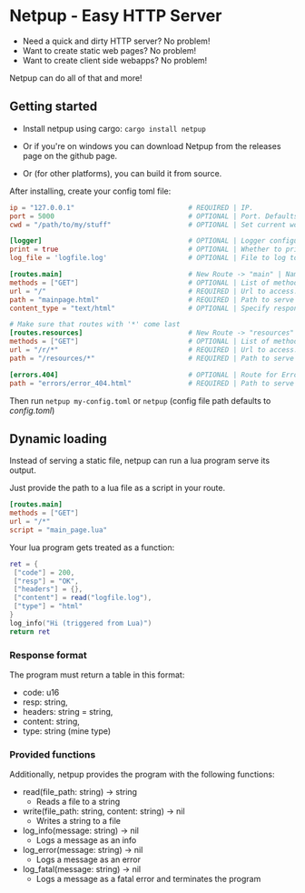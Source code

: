 # Netpup - Easy HTTP Server
- Need a quick and dirty HTTP server? No problem!
- Want to create static web pages? No problem!
- Want to create client side webapps? No problem!

Netpup can do all of that and more!

## Getting started
- Install netpup using cargo: ``cargo install netpup``

- Or if you're on windows you can download Netpup from the releases page on the github page.

- Or (for other platforms), you can build it from source.

After installing, create your config toml file:

```toml
ip = "127.0.0.1"                            # REQUIRED | IP.
port = 5000                                 # OPTIONAL | Port. Defaults to 8080.
cwd = "/path/to/my/stuff"                   # OPTIONAL | Set current working directory.

[logger]                                    # OPTIONAL | Logger configuration.
print = true                                # OPTIONAL | Whether to print or not. Defaults to true.
log_file = 'logfile.log'                    # OPTIONAL | File to log to. If not specified, netpup will not log to a file.

[routes.main]                               # New Route -> "main" | Name must be unique, but is not important.
methods = ["GET"]                           # OPTIONAL | List of methods (GET, POST).
url = "/"                                   # REQUIRED | Url to access.
path = "mainpage.html"                      # REQUIRED | Path to serve from.
content_type = "text/html"                  # OPTIONAL | Specify response content type. Netpup willl try to infer this, if not provided

# Make sure that routes with '*' come last
[routes.resources]                          # New Route -> "resources" | Name must be unique, but is not important.
methods = ["GET"]                           # OPTIONAL | List of methods (GET, POST).
url = "/r/*"                                # REQUIRED | Url to access. '*' means anything can come after that.
path = "/resources/*"                       # REQUIRED | Path to serve from. '*' means that the '*' part of the url gets inserted here.

[errors.404]                                # OPTIONAL | Route for Error 404's.
path = "errors/error_404.html"              # REQUIRED | Path to serve from.
```

Then run `netpup my-config.toml` or `netpup` (config file path defaults to *config.toml*)

## Dynamic loading
Instead of serving a static file, netpup can run a lua program serve its output.

Just provide the path to a lua file as a script in your route.
```toml
[routes.main]
methods = ["GET"]
url = "/*"
script = "main_page.lua"
```
Your lua program gets treated as a function:
```lua
ret = {
 ["code"] = 200,
 ["resp"] = "OK",
 ["headers"] = {},
 ["content"] = read("logfile.log"),
 ["type"] = "html"
}
log_info("Hi (triggered from Lua)")
return ret
```
### Response format
The program must return a table in this format:
- code: u16
- resp: string,
- headers: string = string,
- content: string,
- type: string (mine type)
### Provided functions
Additionally, netpup provides the program with the following functions:
- read(file_path: string) -> string
  - Reads a file to a string
- write(file_path: string, content: string) -> nil
  - Writes a string to a file
- log_info(message: string) -> nil
  - Logs a message as an info
- log_error(message: string) -> nil
  - Logs a message as an error
- log_fatal(message: string) -> nil
  - Logs a message as a fatal error and terminates the program